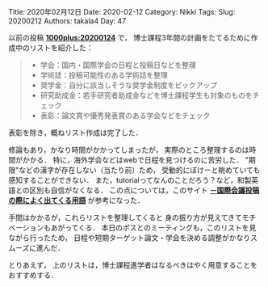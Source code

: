 ﻿Title: 2020年02月12日
Date: 2020-02-12
Category: Nikki
Tags: 
Slug: 20200212
Authors: takala4
Day: 47


以前の投稿 **[1000plus:20200124](..\diary\20200124.html)** で，
博士課程3年間の計画をたてるために作成中のリストを紹介した：


>* 学会：国内・国際学会の日程と投稿日などを整理
>* 学術誌：投稿可能性のある学術誌を整理
>* 奨学金：自分に該当しそうな奨学金制度をピックアップ
>* 研究助成金：若手研究者助成金などを博士課程学生も対象のものをチェック
>* 表彰：論文賞や優秀発表賞のある学会などをチェック


表彰を除き，概ねリスト作成は完了した．


修論もあり，かなり時間がかかってしまったが，
実際のところ整理するのは時間がかかる．
特に，海外学会などはwebで日程を見つけるのに苦労した．
"期限"などの漢字が存在しない（当たり前）ため，
受動的にぼけーと眺めていても感知することができない．
また，tutorialってなんのことだろう？など，和製英語との区別も自信がなくなる．
この点については，このサイト
**[－国際会議投稿の際によく出てくる用語](http://lise-sophia.net/kktm/Essay/conference.htm)** が参考になった．



手間はかかるが，これらリストを整理してくると
身の振り方が見えてきてモチベーションもあがってくる．
本日のボスとのミーティングも，このリストを見ながら行ったため，
日程や短期ターゲット論文・学会を決める調整がかなりスムーズに進んだ．


とりあえず，
上のリストは，博士課程進学者はなるべきはやく用意することをおすすめする．

